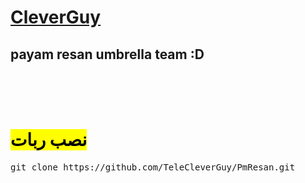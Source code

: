 <a href="telegram.me/CleverGUy"><h1>CleverGuy</h1></a>
<h2>payam resan umbrella team :D</h2><br><br><br>
<h1><mark>نصب ربات</mark></h1>
<pre>
git clone https://github.com/TeleCleverGuy/PmResan.git

</pre>
